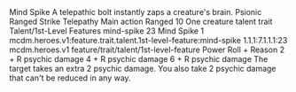 <ability>
  <name>Mind Spike</name>
  <flavor>A telepathic bolt instantly zaps a creature&apos;s brain.</flavor>
  <keywords>
    <keyword>Psionic</keyword>
    <keyword>Ranged</keyword>
    <keyword>Strike</keyword>
    <keyword>Telepathy</keyword>
  </keywords>
  <type>Main action</type>
  <distance>Ranged 10</distance>
  <target>One creature</target>
  <metadata>
    <class>talent</class>
    <feature_type>trait</feature_type>
    <file_dpath>Talent/1st-Level Features</file_dpath>
    <item_id>mind-spike</item_id>
    <item_index>23</item_index>
    <item_name>Mind Spike</item_name>
    <level>1</level>
    <scc>mcdm.heroes.v1:feature.trait.talent.1st-level-feature:mind-spike</scc>
    <scdc>1.1.1:7.1.1.1:23</scdc>
    <source>mcdm.heroes.v1</source>
    <type>feature/trait/talent/1st-level-feature</type>
  </metadata>
  <effects>
    <effect type="roll">
      <roll>Power Roll + Reason</roll>
      <t1>2 + R psychic damage</t1>
      <t2>4 + R psychic damage</t2>
      <t3>6 + R psychic damage</t3>
    </effect>
    <effect type="mundane" name="Strained">The target takes an extra 2 psychic damage. You also take 2 psychic damage that can&apos;t be reduced in any way.</effect>
  </effects>
</ability>
